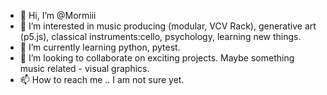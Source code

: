 - 👋 Hi, I’m @Mormiii
- 👀 I’m interested in music producing (modular, VCV Rack), generative art (p5.js), classical instruments:cello, psychology, learning new things.
- 🌱 I’m currently learning python, pytest.
- 💞️ I’m looking to collaborate on exciting projects. Maybe something music related - visual graphics.
- 📫 How to reach me .. I am not sure yet.

<!---
Mormiii/Mormiii is a ✨ special ✨ repository because its `README.md` (this file) appears on your GitHub profile.
You can click the Preview link to take a look at your changes.
--->
